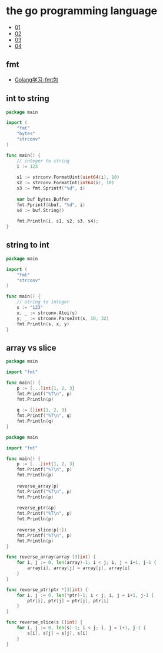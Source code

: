 # the go programming language

- [01](https://github.com/gaoxinge/something/tree/master/the%20go%20programming%20language/01)
- [02](https://github.com/gaoxinge/something/tree/master/the%20go%20programming%20language/02)
- [03](https://github.com/gaoxinge/something/tree/master/the%20go%20programming%20language/03)
- [04](https://github.com/gaoxinge/something/tree/master/the%20go%20programming%20language/04)

## fmt

- [Golang学习-fmt包](http://www.cnblogs.com/golove/p/3286303.html)

## int to string

```go
package main

import (
    "fmt"
    "bytes"
    "strconv"
)

func main() {
    // integer to string
    i := 123
    
    s1 := strconv.FormatUint(uint64(i), 10)
    s2 := strconv.FormatInt(int64(i), 10)
    s3 := fmt.Sprintf("%d", i)
    
    var buf bytes.Buffer
    fmt.Fprintf(&buf, "%d", i)
    s4 := buf.String()
    
    fmt.Println(i, s1, s2, s3, s4);
}
```

## string to int

```go
package main

import (
    "fmt"
    "strconv"
)

func main() {
    // string to integer
    s := "123"
    x, _ := strconv.Atoi(s)
    y, _ := strconv.ParseInt(s, 10, 32)
    fmt.Println(s, x, y)
}
```

## array vs slice

```go
package main

import "fmt"

func main() {
    p := [...]int{1, 2, 3}
    fmt.Printf("%T\n", p)
    fmt.Println(p)
    
    q := []int{1, 2, 3}
    fmt.Printf("%T\n", q)
    fmt.Println(q)
}
```

```go
package main

import "fmt"

func main() {
    p := [...]int{1, 2, 3}
    fmt.Printf("%T\n", p)
    fmt.Println(p)
    
    reverse_array(p)
    fmt.Printf("%T\n", p)
    fmt.Println(p)
    
    reverse_ptr(&p)
    fmt.Printf("%T\n", p)
    fmt.Println(p)
    
    reverse_slice(p[:])
    fmt.Printf("%T\n", p)
    fmt.Println(p)
}

func reverse_array(array [3]int) {
    for i, j := 0, len(array)-1; i < j; i, j = i+1, j-1 {
        array[i], array[j] = array[j], array[i]
    }
}

func reverse_ptr(ptr *[3]int) {
    for i, j := 0, len(*ptr)-1; i < j; i, j = i+1, j-1 {
        ptr[i], ptr[j] = ptr[j], ptr[i]
    } 
}

func reverse_slice(s []int) {
    for i, j := 0, len(s)-1; i < j; i, j = i+1, j-1 {
        s[i], s[j] = s[j], s[i]
    }
}
```